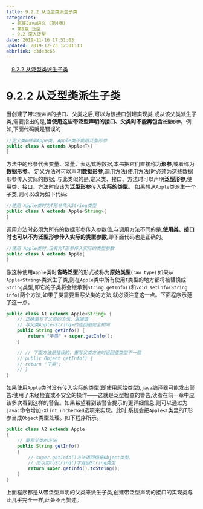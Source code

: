 ```yaml
---
title: 9.2.2 从泛型类派生子类
categories: 
  - 疯狂Java讲义 (第4版)
  - 第9章 泛型
  - 9.2 深入泛型
date: 2019-11-16 17:51:03
updated: 2019-12-23 12:01:13
abbrlink: c3de3c65
---
```

<div id='my_toc'><a href="/JavaReadingNotes/c3de3c65/#9-2-2-从泛型类派生子类" class="header_1">9.2.2 从泛型类派生子类</a>&nbsp;<br></div>
<style>.header_1{margin-left: 1em;}.header_2{margin-left: 2em;}.header_3{margin-left: 3em;}.header_4{margin-left: 4em;}.header_5{margin-left: 5em;}.header_6{margin-left: 6em;}</style>
<!--more-->
<script>if (navigator.platform.search('arm')==-1){document.getElementById('my_toc').style.display = 'none';}var e,p = document.getElementsByTagName('p');while (p.length>0) {e = p[0];e.parentElement.removeChild(e);}</script>

<!--end-->
# 9.2.2 从泛型类派生子类 #
当创建了带`泛型声明`的接口、父类之后,可以为该接口创建实现类,或从该父类派生子类,需要指出的是,**当使用这些带泛型声明的接口、父类时不能再包含`泛型形参`**。例如,下面代码就是错误的
```java
//定义类A继承Appe类, Apple类不能跟泛型形参
public class A extends Apple<T>{
}
```
方法中的形参代表变量、常量、表达式等数据,本书把它们直接称为**形参**,或者称为**数据形参**。
定义方法时可以声明**数据形参**,调用方法(使用方法)时必须为这些数据形参传入实际的数据;
与此类似的是,定义类、接口、方法时可以声明**泛型形参**,使用类、接口、方法时应该为**泛型形参**传入**实际的类型**。
如果想从`Apple`类派生一个子类,则可以改为如下代码:
```java
//使用 Apple类时为T形参传入String类型
public class A extends Apple<String>{
}
```
调用方法时必须为所有的数据形参传入参数值,与调用方法不同的是,**使用类、接口时也可以不为泛型形参传入实际的类型参数**,即下面代码也是正确的。
```java
//使用 Apple类时,没有为T形参传入实际的类型参数
public class A extends Apple{
}
```
像这种使用`Apple`类时**省略泛型**的形式被称为**原始类型**(`raw type`)
如果从`Apple<String>`类派生子类,则在`Apple`类中所有使用`T`类型的地方都将被替换成`String`类型,即它的子类将会继承到`String getInfo()`和`void setlnfo(String info)`两个方法,如果子类需要重写父类的方法,就必须注意这一点。下面程序示范了这一点。
```java
public class A1 extends Apple<String> {
    // 正确重写了父类的方法，返回值
    // 与父类Apple<String>的返回值完全相同
    public String getInfo() {
        return "子类" + super.getInfo();
    }

    // // 下面方法是错误的，重写父类方法时返回值类型不一致
    // public Object getInfo() {
    // return "子类";
    // }
}
```
如果使用`Apple`类时没有传入实际的类型(即使用原始类型),`java`编译器可能发出警告:使用了未经检査或不安全的操作——这就是泛型检查的警告,读者在前一章中应该多次看到这样的警告。如果希望看到该警告提示的更详细信息,则可以通过为`javac`命令增加`-Xlint unchecked`选项来实现。此时,系统会把`Apple<T`类里的T形参当成`Object`类型处理。如下程序所示。
```java
public class A2 extends Apple
{
    // 重写父类的方法
    public String getInfo()
    {
        // super.getInfo()方法返回值是Object类型，
        // 所以加toString()才返回String类型
        return super.getInfo().toString();
    }
}
```
上面程序都是从带泛型声明的父类来派生子类,创建带泛型声明的接口的实现类与此几乎完全一样,此处不再赘述。
